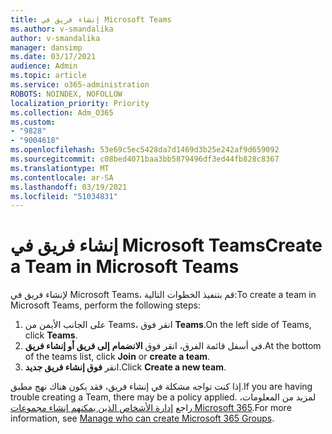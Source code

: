 ```yaml
---
title: إنشاء فريق في Microsoft Teams
ms.author: v-smandalika
author: v-smandalika
manager: dansimp
ms.date: 03/17/2021
audience: Admin
ms.topic: article
ms.service: o365-administration
ROBOTS: NOINDEX, NOFOLLOW
localization_priority: Priority
ms.collection: Adm_O365
ms.custom:
- "9828"
- "9004618"
ms.openlocfilehash: 53e69c5ec5428da7d1469d3b25e242af9d659092
ms.sourcegitcommit: c08bed4071baa3bb5879496df3ed44fb828c8367
ms.translationtype: MT
ms.contentlocale: ar-SA
ms.lasthandoff: 03/19/2021
ms.locfileid: "51034831"
---
```

# <a name="create-a-team-in-microsoft-teams"></a><span data-ttu-id="04dd7-102">إنشاء فريق في Microsoft Teams</span><span class="sxs-lookup"><span data-stu-id="04dd7-102">Create a Team in Microsoft Teams</span></span>

<span data-ttu-id="04dd7-103">لإنشاء فريق في Microsoft Teams، قم بتنفيذ الخطوات التالية:</span><span class="sxs-lookup"><span data-stu-id="04dd7-103">To create a team in Microsoft Teams, perform the following steps:</span></span>

1. <span data-ttu-id="04dd7-104">على الجانب الأيمن من Teams، انقر فوق **Teams**.</span><span class="sxs-lookup"><span data-stu-id="04dd7-104">On the left side of Teams, click **Teams**.</span></span>
2. <span data-ttu-id="04dd7-105">في أسفل قائمة الفرق، انقر فوق **الانضمام** **إلى فريق أو إنشاء فريق**.</span><span class="sxs-lookup"><span data-stu-id="04dd7-105">At the bottom of the teams list, click **Join** or **create a team**.</span></span>
3. <span data-ttu-id="04dd7-106">انقر **فوق إنشاء فريق جديد**.</span><span class="sxs-lookup"><span data-stu-id="04dd7-106">Click **Create a new team**.</span></span>

<span data-ttu-id="04dd7-107">إذا كنت تواجه مشكلة في إنشاء فريق، فقد يكون هناك نهج مطبق.</span><span class="sxs-lookup"><span data-stu-id="04dd7-107">If you are having trouble creating a Team, there may be a policy applied.</span></span> <span data-ttu-id="04dd7-108">لمزيد من المعلومات، راجع [إدارة الأشخاص الذين يمكنهم إنشاء مجموعات Microsoft 365](https://docs.microsoft.com/microsoft-365/solutions/manage-creation-of-groups).</span><span class="sxs-lookup"><span data-stu-id="04dd7-108">For more information, see [Manage who can create Microsoft 365 Groups](https://docs.microsoft.com/microsoft-365/solutions/manage-creation-of-groups).</span></span>